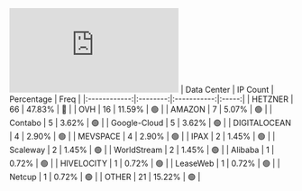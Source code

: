 ![Diagramm](https://github.com/obajay/StateSync-snapshots/blob/main/Projects/Dymension/1/README.md)
| Data Center | IP Count | Percentage | Freq |
|:------------:|:--------:|:-----------:|:-----:|
| HETZNER | 66 | 47.83% | 🔴 |
| OVH | 16 | 11.59% | 🟢 |
| AMAZON | 7 | 5.07% | 🟢 |
| Contabo | 5 | 3.62% | 🟢 |
| Google-Cloud | 5 | 3.62% | 🟢 |
| DIGITALOCEAN | 4 | 2.90% | 🟢 |
| MEVSPACE | 4 | 2.90% | 🟢 |
| IPAX | 2 | 1.45% | 🟢 |
| Scaleway | 2 | 1.45% | 🟢 |
| WorldStream | 2 | 1.45% | 🟢 |
| Alibaba | 1 | 0.72% | 🟢 |
| HIVELOCITY | 1 | 0.72% | 🟢 |
| LeaseWeb | 1 | 0.72% | 🟢 |
| Netcup | 1 | 0.72% | 🟢 |
| OTHER | 21 | 15.22% | 🟢 |